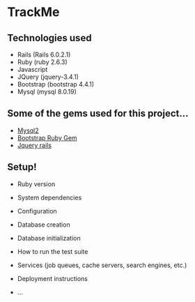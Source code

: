 # TrackMe

## Technologies used

* Rails (Rails 6.0.2.1)
* Ruby (ruby 2.6.3)
* Javascript
* JQuery (jquery-3.4.1)
* Bootstrap (bootstrap 4.4.1)
* Mysql (mysql 8.0.19)

## Some of the gems used for this project...

* [Mysql2](https://github.com/brianmario/mysql2)
* [Bootstrap Ruby Gem](https://github.com/twbs/bootstrap-rubygem)
* [Jquery rails](https://github.com/rails/jquery-rails)

## Setup!



* Ruby version

* System dependencies

* Configuration

* Database creation

* Database initialization

* How to run the test suite

* Services (job queues, cache servers, search engines, etc.)

* Deployment instructions

* ...
